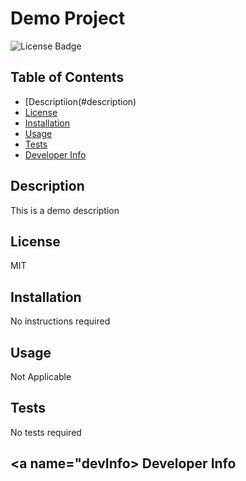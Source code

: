 # Demo Project

![License Badge](https://img.shields.io/badge/license-MIT-green)


## Table of Contents 

- [Descriptiion(#description)
- [License](#license)
- [Installation](#installation)
- [Usage](#usage)
- [Tests](#tests)
- [Developer Info](#devInfo)

## <a name="description"></a>Description

This is a demo description


## <a name="license"></a>License
MIT
## <a name="installation"></a>Installation

No instructions required


## <a name="usage"></a>Usage

Not Applicable


## <a name="tests"></a>Tests

No tests required


## <a name="devInfo></a> Developer Info

